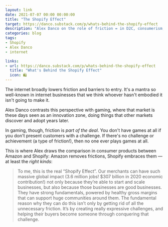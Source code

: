 ```yaml
---
layout: link
date: 2021-07-07 00:00 00:00:00
title: "The Shopify Effect"
target: https://danco.substack.com/p/whats-behind-the-shopify-effect
description: "Alex Danco on the role of friction = in D2C, consumerism, and shopping."
categories: blog
tags:
- Shopify
- Alex Danco
- internet

links:
- url: https://danco.substack.com/p/whats-behind-the-shopify-effect
  title: "What's Behind the Shopify Effect"
  icon: 🛍
---
```


The internet broadly lowers friction and barriers to entry. It's a mantra so well-known in internet businesses that we think whoever hasn't embodied it isn't going to make it.

Alex Danco contrasts this perspective with gaming, where that market is these days seen as an innovation zone, doing things that other markets discover and adopt years later.

In gaming, though, friction is _part of the deal_. You don't have games at all if you don't present customers with a challenge. If there's no challenge or achievement (a type of friction!), then no one ever plays games at all.

This is where Alex draws the comparison in consumer products between Amazon and Shopify: Amazon removes frictions, Shopify embraces them — at least the _right kinds_:

> To me, this is the real “Shopify Effect”. Our merchants can have such massive global impact (3.6 million jobs! $307 billion in 2020 economic contribution!) not only because they’re able to start and scale businesses, but also because those businesses are good businesses. They have strong fundamentals, powered by healthy gross margins that can support huge communities around them. The fundamental reason why they can do this isn’t only by getting rid of all the unnecessary friction. It’s by creating really expressive challenges, and helping their buyers become someone through conquering that challenge.
